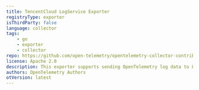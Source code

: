 ```yaml
---
title: TencentCloud LogService Exporter
registryType: exporter
isThirdParty: false
language: collector
tags:
    - go
    - exporter
    - collector
repo: https://github.com/open-telemetry/opentelemetry-collector-contrib/tree/main/exporter/tencentcloudlogserviceexporter
license: Apache 2.0
description: This exporter supports sending OpenTelemetry log data to LogService.
authors: OpenTelemetry Authors
otVersion: latest
---
```

